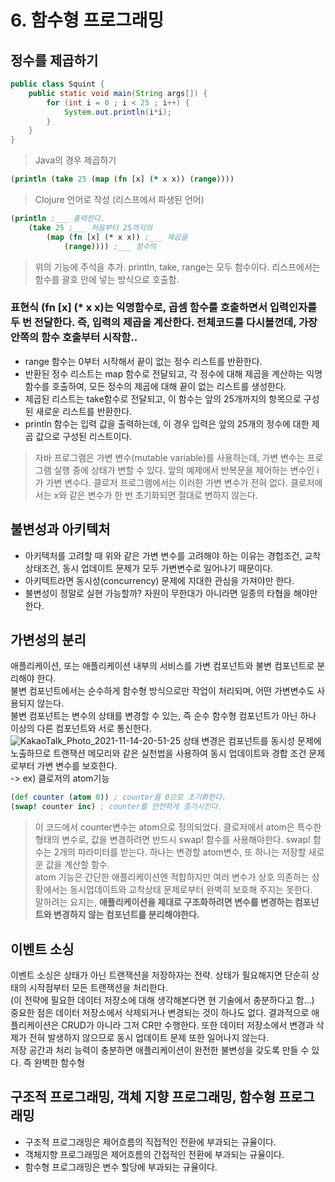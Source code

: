 # 6. 함수형 프로그래밍

## 정수를 제곱하기

```Java
public class Squint {
    public static void main(String args[]) {
        for (int i = 0 ; i < 25 ; i++) {
            System.out.println(i*i);
        }
    }
}
```
> Java의 경우 제곱하기

```Clojure
(println (take 25 (map (fn [x] (* x x)) (range))))
```
> Clojure 언어로 작성 (리스프에서 파생된 언어)
```Clojure
(println ;___ 출력한다.
    (take 25 ;___ 처음부터 25까지의
        (map (fn [x] (* x x)) ;___ 제곱을
            (range)))) ;___ 정수의
```
> 위의 기능에 주석을 추가. println, take, range는 모두 함수이다. 리스프에서는 함수를 괄호 안에 넣는 방식으로 호출함.

### 표현식 (fn [x] (* x x)는 익명함수로, 곱셈 함수를 호출하면서 입력인자를 두 번 전달한다. 즉, 입력의 제곱을 계산한다. 전체코드를 다시볼껀데, 가장 안쪽의 함수 호출부터 시작함..
 - range 함수는 0부터 시작해서 끝이 없는 정수 리스트를 반환한다.
 - 반환된 정수 리스트는 map 함수로 전달되고, 각 정수에 대해 제곱을 계산하는 익명 함수를 호출하여, 모든 정수의 제곱에 대해 끝이 없는 리스트를 생성한다.
 - 제곱된 리스트는 take함수로 전달되고, 이 함수는 앞의 25개까지의 항목으로 구성된 새로운 리스트를 반환한다.
 - println 함수는 입력 값을 출력하는데, 이 경우 입력은 앞의 25개의 정수에 대한 제곱 값으로 구성된 리스트이다.

> 자바 프로그램은 가변 변수(mutable variable)를 사용하는데, 가변 변수는 프로그램 실행 중에 상태가 변할 수 있다. 앞의 예제에서 반복문을 제어하는 변수인 i가 가변 변수다. 클로저 프로그램에서는 이러한 가변 변수가 전혀 없다. 클로저에서는 x와 같은 변수가 한 번 초기화되면 절대로 변하지 않는다.

## 불변성과 아키텍처
 - 아키텍처를 고려할 때 위와 같은 가변 변수를 고려해야 하는 이유는 경헙조건, 교착상태조건, 동시 업데이트 문제가 모두 가변변수로 일어나기 때문이다.
 - 아키텍트라면 동시성(concurrency) 문제에 지대한 관심을 가져야만 한다. 
 - 불변성이 정말로 실현 가능할까? 자원이 무한대가 아니라면 일종의 타협을 해야만 한다. 

## 가변성의 분리
애플리케이션, 또는 애플리케이션 내부의 서비스를 가변 컴포넌트와 불변 컴포넌트로 분리해야 한다.  
불변 컴포넌트에서는 순수하게 함수형 방식으로만 작업이 처리되며, 어떤 가변변수도 사용되지 않는다.  
불변 컴포넌트는 변수의 상태를 변경할 수 있는, 즉 순수 함수형 컴포넌트가 아닌 하나 이상의 다른 컴포넌트와 서로 통신한다.  
![KakaoTalk_Photo_2021-11-14-20-51-25](https://user-images.githubusercontent.com/60125719/141679626-d82b94ed-0c11-4941-b9e7-5b782029a4b4.jpeg)
상태 변경은 컴포넌트를 동시성 문제에 노출하므로 트랜잭션 메모리와 같은 실천법을 사용하여 동시 업데이트와 경합 조건 문제로부터 가변 변수를 보호한다.  
-> ex) 클로저의 atom기능
```Clojure
(def counter (atom 0)) ; counter를 0으로 초기화한다.
(swap! counter inc) ; counter를 안전하게 증가시킨다.
```
> 이 코드에서 counter변수는 atom으로 정의되었다. 클로저에서 atom은 특수한 형태의 변수로, 값을 변경하려면 반드시 swap! 함수를 사용해야한다. swap! 함수는 2개의 파라미터를 받는다. 하나는 변경할 atom변수, 또 하나는 저장할 새로운 값을 계산할 함수.  
atom 기능은 간단한 애플리케이션엔 적합하지만 여러 변수가 상호 의존하는 상황에서는 동시업데이트와 교착상태 문제로부터 완벽히 보호해 주지는 못한다.  
말하려는 요지는, **애플리케이션을 제대로 구조화하려면 변수를 변경하는 컴포넌트와 변경하지 않는 컴포넌트를 분리해야한다.**  

## 이벤트 소싱
이벤트 소싱은 상태가 아닌 트랜잭션을 저장하자는 전략. 상태가 필요해지면 단순히 상태의 시작점부터 모든 트랜잭션을 처리한다.  
(이 전략에 필요한 데이터 저장소에 대해 생각해본다면 현 기술에서 충분하다고 함...)  
중요한 점은 데이터 저장소에서 삭제되거나 변경되는 것이 하나도 없다. 결과적으로 애플리케이션은 CRUD가 아니라 그저 CR만 수행한다. 또한 데이터 저장소에서 변경과 삭제가 전혀 발생하지 않으므로 동시 업데이트 문제 또한 일어나지 않는다.  
저장 공간과 처리 능력이 충분하면 애플리케이션이 완전한 불변성을 갖도록 만들 수 있다. 즉 완벽한 함수형

## 구조적 프로그래밍, 객체 지향 프로그래밍, 함수형 프로그래밍
 - 구조적 프로그래밍은 제어흐름의 직접적인 전환에 부과되는 규율이다.
 - 객체지향 프로그래밍은 제어흐름의 간접적인 전환에 부과되는 규율이다.
 - 함수형 프로그래밍은 변수 할당에 부과되는 규율이다.
 







































